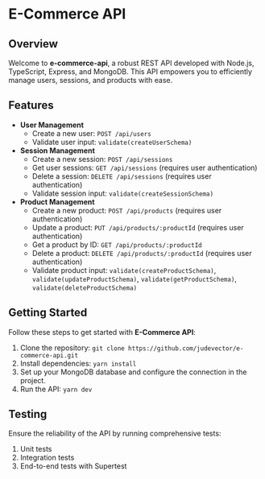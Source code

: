 # E-Commerce API

## Overview

Welcome to **e-commerce-api**, a robust REST API developed with Node.js, TypeScript, Express, and MongoDB. This API empowers you to efficiently manage users, sessions, and products with ease.

## Features

- **User Management**
  - Create a new user: `POST /api/users`
  - Validate user input: `validate(createUserSchema)`
- **Session Management**
  - Create a new session: `POST /api/sessions`
  - Get user sessions: `GET /api/sessions` (requires user authentication)
  - Delete a session: `DELETE /api/sessions` (requires user authentication)
  - Validate session input: `validate(createSessionSchema)`
- **Product Management**
  - Create a new product: `POST /api/products` (requires user authentication)
  - Update a product: `PUT /api/products/:productId` (requires user authentication)
  - Get a product by ID: `GET /api/products/:productId`
  - Delete a product: `DELETE /api/products/:productId` (requires user authentication)
  - Validate product input: `validate(createProductSchema)`, `validate(updateProductSchema)`, `validate(getProductSchema)`, `validate(deleteProductSchema)`

## Getting Started

Follow these steps to get started with **E-Commerce API**:

1. Clone the repository: `git clone https://github.com/judevector/e-commerce-api.git`
2. Install dependencies: `yarn install`
3. Set up your MongoDB database and configure the connection in the project.
4. Run the API: `yarn dev`

## Testing

Ensure the reliability of the API by running comprehensive tests:

1. Unit tests
2. Integration tests
3. End-to-end tests with Supertest
